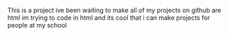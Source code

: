 This is a project ive been waiting to make all of my projects on github are html im trying to code in html and its cool that i can make projects for people at my school
